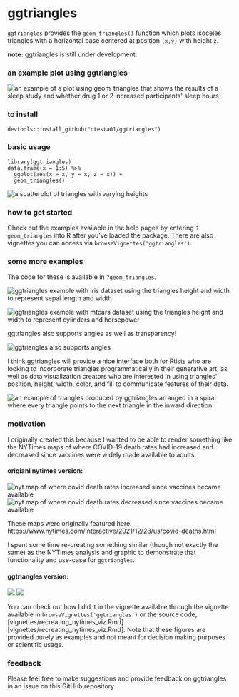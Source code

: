 # ggtriangles

`ggtriangles` provides the `geom_triangles()` function which plots isoceles
triangles with a horizontal base centered at position `(x,y)` with height `z`.

**note:** ggtriangles is still under development.

### an example plot using ggtriangles

![an example of a plot using geom_triangles that shows the results of a sleep study and whether drug 1 or 2 increased participants' sleep hours](img/sleep.png)


### to install

    devtools::install_github("ctesta01/ggtriangles")
    
### basic usage

    library(ggtriangles)
    data.frame(x = 1:5) %>%
      ggplot(aes(x = x, y = x, z = x)) +
      geom_triangles()

![a scatterplot of triangles with varying heights](img/simplest_example.png)

### how to get started

Check out the examples available in the help pages by entering `?geom_triangles` into
R after you've loaded the package. There are also vignettes you can access 
via `browseVignettes('ggtriangles')`.


### some more examples

The code for these is available in `?geom_triangles`.

![ggtriangles example with iris dataset using the triangles height and width 
to represent sepal length and width](img/iris_example.png)

![ggtriangles example with mtcars dataset using the triangles height and width 
to represent cylinders and horsepower](img/mtcars_example2.png)

ggtriangles also supports angles as well as transparency!

![ggtriangles also supports angles](img/angles_in_ggtriangles.png)

I think ggtriangles will provide a nice interface both for Rtists who are
looking to incorporate triangles programmatically in their generative art, as
well as data visualization creators who are interested in using triangles'
position, height, width, color, and fill to communicate features of
their data.

![an example of triangles produced by ggtriangles arranged in a spiral where every 
triangle points to the next triangle in the inward direction](img/spiral.png)


### motivation

I originally created this because I wanted to be able to render something like
the NYTimes maps of where COVID-19 death rates had increased and decreased since
vaccines were widely made available to adults.

#### origianl nytimes version:

![nyt map of where covid death rates increased since vaccines became available](img/nyt_increased_orig.png)
![nyt map of where covid death rates decreased since vaccines became available](img/nyt_decreased_orig.png)

These maps were originally featured here: <https://www.nytimes.com/interactive/2021/12/28/us/covid-deaths.html> 

I spent some time re-creating something similar (though not exactly the
same) as the NYTimes analysis and graphic to demonstrate that functionality and
use-case for `ggtriangles`.

#### ggtriangles version:

![](img/nyt_increased_counties.png)
![](img/nyt_decreased_counties.png)

You can check out how I did it in the vignette available through the vignette
available in 
`browseVignettes('ggtriangles')` or the source code,
[vignettes/recreating_nytimes_viz.Rmd][vignettes/recreating_nytimes_viz.Rmd].
Note that these figures are provided purely as examples and not meant for
decision making purposes or scientific usage.


### feedback

Please feel free to make suggestions and provide feedback on ggtriangles in an
issue on this GitHub repository.
